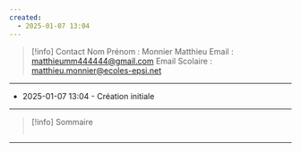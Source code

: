 ```yaml
---
created:
  - 2025-01-07 13:04
---
```

>[!info] Contact 
Nom Prénom : Monnier Matthieu
Email : matthieumm444444@gmail.com
Email Scolaire : matthieu.monnier@ecoles-epsi.net

---
- 2025-01-07 13:04 - Création initiale
---

> [!info] Sommaire
> ```table-of-contents
> ```

---
